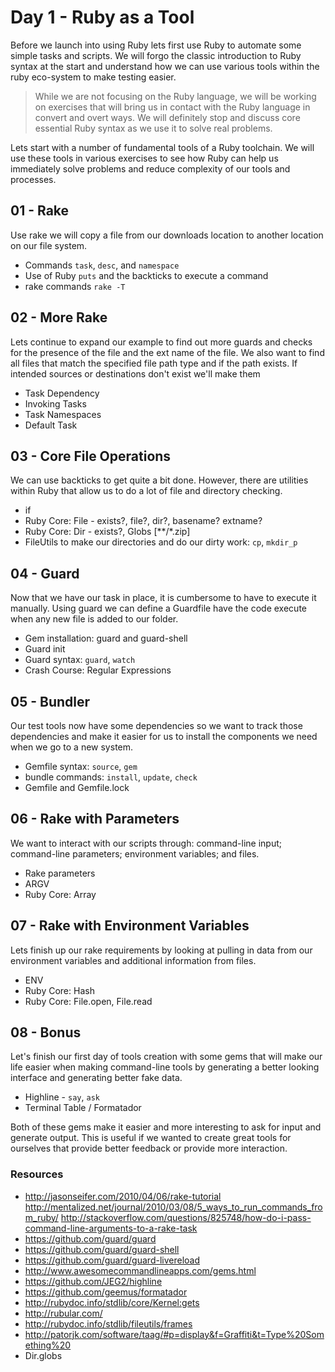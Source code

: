 # Day 1 - Ruby as a Tool

Before we launch into using Ruby lets first use Ruby to automate some simple
tasks and scripts. We will forgo the classic introduction to Ruby syntax at
the start and understand how we can use various tools within the ruby
eco-system to make testing easier.

> While we are not focusing on the Ruby language, we will be working on
> exercises that will bring us in contact with the Ruby language in
> convert and overt ways. We will definitely stop and discuss core essential
> Ruby syntax as we use it to solve real problems.

Lets start with a number of fundamental tools of a Ruby toolchain. We will
use these tools in various exercises to see how Ruby can help us immediately
solve problems and reduce complexity of our tools and processes.

## 01 - Rake

Use rake we will copy a file from our downloads location to another location on
our file system.

* Commands `task`, `desc`, and `namespace`
* Use of Ruby `puts` and the backticks to execute a command
* rake commands `rake -T`

## 02 - More Rake

Lets continue to expand our example to find out more guards and checks for
the presence of the file and the ext name of the file. We also want to find
all files that match the specified file path type and if the path exists. If
intended sources or destinations don't exist we'll make them

* Task Dependency
* Invoking Tasks
* Task Namespaces
* Default Task

## 03 - Core File Operations

We can use backticks to get quite a bit done. However, there are utilities
within Ruby that allow us to do a lot of file and directory checking.

* if
* Ruby Core: File - exists?, file?, dir?, basename? extname?
* Ruby Core: Dir - exists?, Globs [**/*.zip]
* FileUtils to make our directories and do our dirty work: `cp`, `mkdir_p`

## 04 - Guard

Now that we have our task in place, it is cumbersome to have to execute it
manually. Using guard we can define a Guardfile have the code execute when any
new file is added to our folder.

* Gem installation: guard and guard-shell
* Guard init
* Guard syntax: `guard`, `watch`
* Crash Course: Regular Expressions

## 05 - Bundler

Our test tools now have some dependencies so we want to track those dependencies
and make it easier for us to install the components we need when we go to a new
system.

* Gemfile syntax: `source`, `gem`
* bundle commands: `install`, `update`, `check`
* Gemfile and Gemfile.lock

## 06 - Rake with Parameters

We want to interact with our scripts through: command-line input; command-line parameters; environment variables; and files.

* Rake parameters
* ARGV
* Ruby Core: Array

## 07 - Rake with Environment Variables

Lets finish up our rake requirements by looking at pulling in data from
our environment variables and additional information from files.

* ENV
* Ruby Core: Hash
* Ruby Core: File.open, File.read

## 08 - Bonus

Let's finish our first day of tools creation with some gems that will make our
life easier when making command-line tools by generating a better looking
interface and generating better fake data.

* Highline - `say`, `ask`
* Terminal Table / Formatador

Both of these gems make it easier and more interesting to ask for input and
generate output. This is useful if we wanted to create great tools for
ourselves that provide better feedback or provide more interaction.

### Resources

* http://jasonseifer.com/2010/04/06/rake-tutorial
http://mentalized.net/journal/2010/03/08/5_ways_to_run_commands_from_ruby/
http://stackoverflow.com/questions/825748/how-do-i-pass-command-line-arguments-to-a-rake-task
* https://github.com/guard/guard
* https://github.com/guard/guard-shell
* https://github.com/guard/guard-livereload
* http://www.awesomecommandlineapps.com/gems.html
* https://github.com/JEG2/highline
* https://github.com/geemus/formatador
* http://rubydoc.info/stdlib/core/Kernel:gets
* http://rubular.com/
* http://rubydoc.info/stdlib/fileutils/frames
* http://patorjk.com/software/taag/#p=display&f=Graffiti&t=Type%20Something%20
* Dir.globs